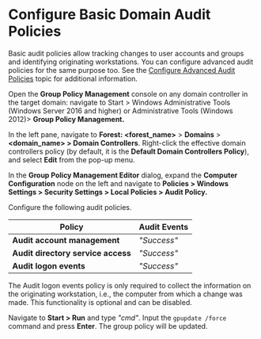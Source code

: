 # Configure Basic Domain Audit Policies

Basic audit policies allow tracking changes to user accounts and groups and identifying originating workstations. You can configure advanced audit policies for the same purpose too. See the [Configure Advanced Audit Policies](AdvancedPolicy.md)  topic for additional information.

Open the **Group Policy Management** console on any domain controller in the target domain: navigate to Start &gt; Windows Administrative Tools (Windows Server 2016 and higher) or Administrative Tools (Windows 2012)&gt;  **Group Policy Management.**

In the left pane, navigate to **Forest: &lt;forest\_name&gt;** &gt; **Domains** &gt;  **&lt;domain\_name&gt; &gt; Domain Controllers**. Right-click the effective domain controllers policy (by default, it is the **Default Domain Controllers Policy**), and select **Edit** from the pop-up menu.

In the **Group Policy Management Editor** dialog, expand the **Computer Configuration** node on the left and navigate to **Policies &gt; Windows Settings &gt; Security Settings &gt; Local Policies &gt; Audit Policy.** 

Configure the following audit policies.

| Policy | Audit Events |
| --- | --- |
| **Audit account management**<br> | *"Success"*<br> |
| **Audit directory service access**<br> | *"Success"*<br> |
| **Audit logon events**<br> | *"Success"*<br> |![](../../../Resources/Images/Auditor/ManualConfig/ManualConfig_AD_LocalPolicy_WinServer2016.png)

The Audit logon events policy is only required to collect the information on the originating workstation, i.e., the computer from which a change was made. This functionality is optional and can be disabled. 

Navigate to **Start &gt; Run** and type *"cmd"*. Input the `gpupdate /force` command and press **Enter**. The group policy will be updated.